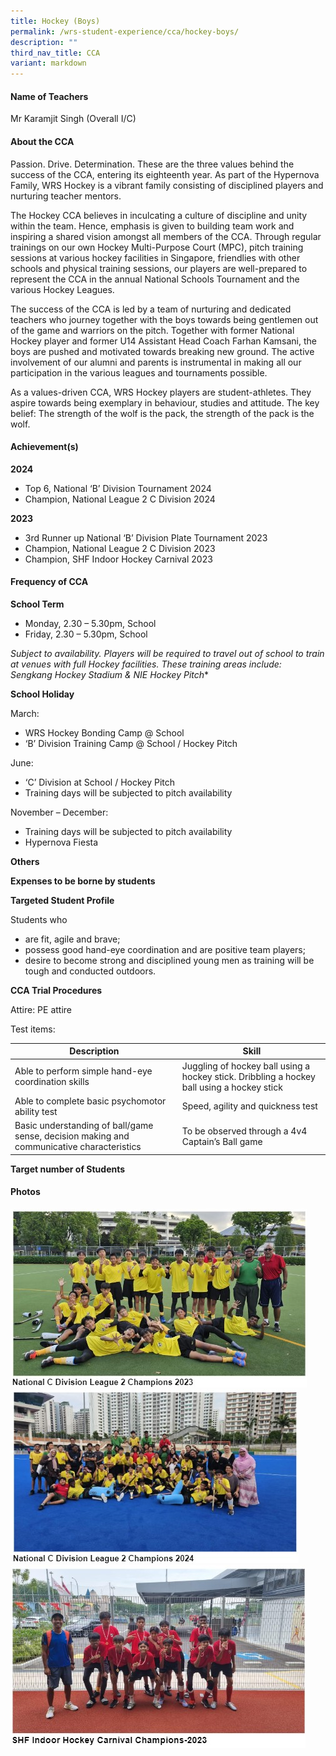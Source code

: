```yaml
---
title: Hockey (Boys)
permalink: /wrs-student-experience/cca/hockey-boys/
description: ""
third_nav_title: CCA
variant: markdown
---
```

#### **Name of Teachers**

Mr Karamjit Singh  (Overall I/C)

#### **About the CCA**

Passion. Drive. Determination. These are the three values behind the success of the CCA, entering its eighteenth year. As part of the Hypernova Family, WRS Hockey is a vibrant family consisting of disciplined players and nurturing teacher mentors. 

The Hockey CCA believes in inculcating a culture of discipline and unity within the team. Hence, emphasis is given to building team work and inspiring a shared vision amongst all members of the CCA. Through regular trainings on our own Hockey Multi-Purpose Court (MPC), pitch training sessions at various hockey facilities in Singapore, friendlies with other schools and physical training sessions, our players are well-prepared to represent the CCA in the annual National Schools Tournament and the various Hockey Leagues. 

The success of the CCA is led by a team of nurturing and dedicated teachers who journey together with the boys towards being gentlemen out of the game and warriors on the pitch. Together with former National Hockey player and former U14 Assistant Head Coach Farhan Kamsani, the boys are pushed and motivated towards breaking new ground. The active involvement of our alumni and parents is instrumental in making all our participation in the various leagues and tournaments possible. 

As a values-driven CCA, WRS Hockey players are student-athletes. They aspire towards being exemplary in behaviour, studies and attitude. The key belief: The strength of the wolf is the pack, the strength of the pack is the wolf. 


#### **Achievement(s)**

**2024**

* Top 6, National ‘B’ Division Tournament 2024
* Champion, National League 2 C Division 2024    

**2023**

* 3rd Runner up National ‘B’ Division Plate Tournament 2023
* Champion, National League 2 C Division 2023
* Champion, SHF Indoor Hockey Carnival 2023

#### Frequency of CCA

**School Term**

* Monday, 2.30 – 5.30pm, School
* Friday, 2.30 – 5.30pm, School

*Subject to availability. Players will be required to travel out of school to train at venues with full Hockey facilities. 
These training areas include: Sengkang Hockey Stadium & NIE Hockey Pitch**

**School Holiday**

March:
* WRS Hockey Bonding Camp @ School
* ‘B’ Division Training Camp @ School / Hockey Pitch

June:
* ‘C’ Division at School / Hockey Pitch
* Training days will be subjected to pitch availability

November – December:
* Training days will be subjected to pitch availability
* Hypernova Fiesta



**Others**



**Expenses to be borne by students**



**Targeted Student Profile**

Students who  
* are fit, agile and brave;
* possess good hand-eye coordination and are positive team players;
* desire to become strong and disciplined young men as training will be tough and conducted outdoors.

 
 **CCA Trial Procedures**

Attire: PE attire

Test items:

| Description | Skill | 
| -------- | -------- | 
| Able to perform simple hand-eye coordination skills | Juggling of hockey ball using a hockey stick. Dribbling a hockey ball using a hockey stick | 
| Able to complete basic psychomotor ability test | Speed, agility and quickness test | 
| Basic understanding of ball/game sense, decision making and communicative characteristics | To be observed through a 4v4 Captain’s Ball game | 

 **Target number of Students**


#### Photos
![](/images/CCA/hoc1.jpg)
![](/images/CCA/hoc2.jpg)
![](/images/CCA/hoc3.jpg)